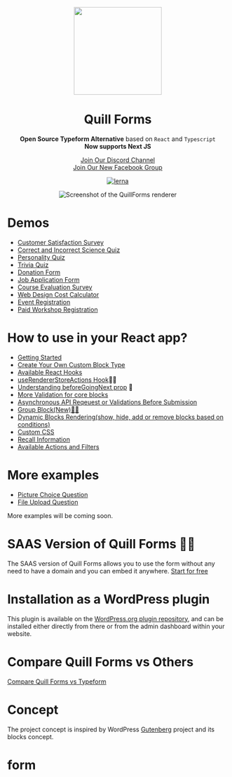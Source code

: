 <p align="center">
  <img style="width:200px" src="https://quillforms.com/wp-content/uploads/2021/10/cropped-quillforms-png-loog-1.png" />
</p>
<h1 align="center">Quill Forms</h1>
<div align="center">

**Open Source Typeform Alternative**  based on `React` and `Typescript` <br>
**Now supports Next JS**

[Join Our Discord Channel](https://discord.gg/a5PDrzu8dE)  <br>
[Join Our New Facebook Group](https://facebook.com/groups/quillforms/) 

[![lerna](https://img.shields.io/badge/maintained%20with-lerna-cc00ff.svg)](https://lerna.js.org)

![Screenshot of the QuillForms renderer](https://quillforms.com/wp-content/uploads/2021/10/frame_generic_light-3.png)
</div>

# Demos

- [Customer Satisfaction Survey](https://quillforms.com/forms/course-evaluation-survey) <br>
- [Correct and Incorrect Science Quiz](https://quillforms.com/forms/correct-and-incorrect-science-quiz/)  <br>
- [Personality Quiz](https://quillforms.com/forms/personality-quiz)  <br>
- [Trivia Quiz](https://quillforms.com/forms/trivia-quiz)  <br>
- [Donation Form](https://quillforms.com/forms/simple-donation-form)  <br>
- [Job Application Form](https://quillforms.com/forms/job-application-form)  <br>
- [Course Evaluation Survey](https://quillforms.com/forms/course-evaluation-survey)  <br>
- [Web Design Cost Calculator](https://quillforms.com/forms/web-design-cost-calculator)  <br>
- [Event Registration](https://quillforms.com/forms/event-registration)  <br>
- [Paid Workshop Registration](https://quillforms.com/forms/paid-workshop-registration)  <br>

# How to use in your React app?

- [Getting Started](/react-docs/get-started.md)
- [Create Your Own Custom Block Type](/react-docs/create-your-own-custom-block-type.md)
- [Available React Hooks](/react-docs/available-react-hooks.md)
- [useRendererStoreActions Hook](/react-docs/use-renderer-store-actions.md)🚀🚀
- [Understanding beforeGoingNext prop](/react-docs/beforeGoingNext.md) 🚀
- [More Validation for core blocks](/react-docs/core-blocks-validation.md)
- [Asynchronous API Reqeuest or Validations Before Submission](/react-docs/async-requests.md)
- [Group Block(New)🚀🚀](/react-docs/group-block.md)
- [Dynamic Blocks Rendering(show, hide, add or remove blocks based on conditions)](/react-docs/conditional-blocks-rendering.md)
- [Custom CSS](/react-docs/custom-css.md)
- [Recall Information](/react-docs/recall-information.md)
- [Available Actions and Filters](/react-docs/available-actions-and-filters.md)

# More examples
- [Picture Choice Question](https://codesandbox.io/s/quill-forms-picture-choice-question-gxlmqy)
- [File Upload Question](https://codesandbox.io/s/quill-forms-file-block-question-xr1onh)

More examples will be coming soon.

# SAAS Version of Quill Forms 🚀🚀
The SAAS version of Quill Forms allows you to use the form without any need to have a domain and you can embed it anywhere.
[Start for free](https://quillforms.app)

# Installation as a WordPress plugin
This plugin is available on the [WordPress.org plugin repository](https://wordpress.org/plugins/quillforms), and can be installed either directly from there or from the admin dashboard within your website.

# Compare Quill Forms vs Others
[Compare Quill Forms vs Typeform](https://quillforms.com/typeform-alternative)


# Concept
The project concept is inspired by WordPress [Gutenberg](https://github.com/WordPress/gutenberg) project and its blocks concept.
# form
